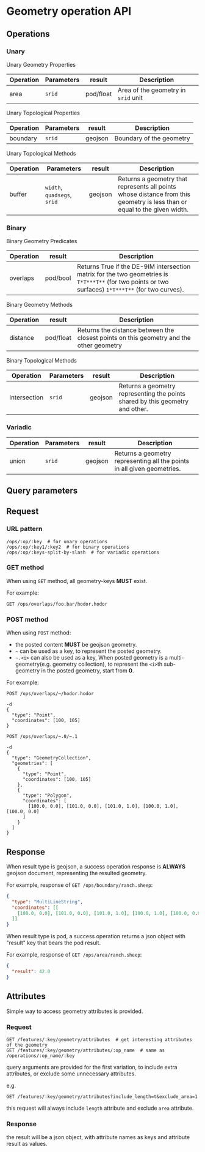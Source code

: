 # Geometry operation API

## Operations

### Unary

Unary Geometry Properties

Operation | Parameters | result    | Description
--------- | ---------- | --------- | -----------
area      | `srid`     | pod/float | Area of the geometry in `srid` unit

Unary Topological Properties

Operation | Parameters | result    | Description
--------- | ---------- | --------- | -----------
boundary  | `srid`     | geojson   | Boundary of the geometry

Unary Topological Methods

Operation | Parameters                  | result    | Description
--------- | --------------------------- | --------- | -----------
buffer    | `width`, `quadsegs`, `srid` | geojson   | Returns a geometry that represents all points whose distance from this geometry is less than or equal to the given width.


### Binary

Binary Geometry Predicates

Operation | result    | Description
--------- | --------- | -----------
overlaps  | pod/bool  | Returns True if the DE-9IM intersection matrix for the two geometries is `T*T***T**` (for two points or two surfaces) `1*T***T**` (for two curves).

Binary Geometry Methods

Operation | result     | Description
--------- | ---------- | -----------
distance  | pod/float  | Returns the distance between the closest points on this geometry and the other geometry

Binary Topological Methods

Operation    | Parameters | result    | Description
------------ | ---------- | --------- | -----------
intersection | `srid`     | geojson   | Returns a geometry representing the points shared by this geometry and other.


### Variadic

Operation | Parameters | result    | Description
--------- | ---------- | --------- | -----------
union     | `srid`     | geojson   | Returns a geometry representing all the points in all given geometries.

## Query parameters

## Request

### URL pattern

```
/ops/:op/:key  # for unary operations
/ops/:op/:key1/:key2  # for binary operations
/ops/:op/:keys-split-by-slash  # for variadic operations
```

### GET method

When using `GET` method, all geometry-keys **MUST** exist.

For example:

```
GET /ops/overlaps/foo.bar/hodor.hodor
```

### POST method

When using `POST` method:

  - the posted content **MUST** be geojson geometry.
  - `~` can be used as a key, to represent the posted geometry.
  - `~.<i>` can also be used as a key, When posted geometry is a 
    multi-geometry(e.g. geometry collection), to represent the `<i>`th
    sub-geometry in the posted geometry, start from **0**.

For example:

```
POST /ops/overlaps/~/hodor.hodor

-d
{
  "type": "Point",
  "coordinates": [100, 105]
}
```

```
POST /ops/overlaps/~.0/~.1

-d
{
  "type": "GeometryCollection",
  "geometries": [
    {
      "type": "Point",
      "coordinates": [100, 105]
    },
    {
      "type": "Polygon",
      "coordinates": [
        [100.0, 0.0], [101.0, 0.0], [101.0, 1.0], [100.0, 1.0], [100.0, 0.0]
      ]
    }
  ]
}
```

## Response

When result type is geojson, a success operation response is **ALWAYS** geojson
document, representing the resulted geometry.

For example, response of `GET /ops/boundary/ranch.sheep`:

```json
{
  "type": "MultiLineString",
  "coordinates": [[
    [100.0, 0.0], [101.0, 0.0], [101.0, 1.0], [100.0, 1.0], [100.0, 0.0]
  ]]
}
```

When result type is pod, a success operation returns a json object with
"result" key that bears the pod result.

For example, response of `GET /ops/area/ranch.sheep`:

```json
{
  "result": 42.0
}
```

## Attributes

Simple way to access geometry attributes is provided.

### Request

```
GET /features/:key/geometry/attributes  # get interesting attributes of the geometry
GET /features/:key/geometry/attributes/:op_name  # same as /operations/:op_name/:key
```

query arguments are provided for the first variation, to include extra attributes,
or exclude some unnecessary attributes.

e.g.
```
GET /features/:key/geometry/attributes?include_length=t&exclude_area=1
```

this request will always include `length` attribute
and exclude `area` attribute.

### Response

the result will be a json object, with attribute names as keys and attribute
result as values.
